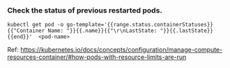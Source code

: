 ### Check the status of previous restarted pods. 

```
kubectl get pod -o go-template='{{range.status.containerStatuses}}{{"Container Name: "}}{{.name}}{{"\r\nLastState: "}}{{.lastState}}{{end}}'  <pod-name>
```

Ref: https://kubernetes.io/docs/concepts/configuration/manage-compute-resources-container/#how-pods-with-resource-limits-are-run
